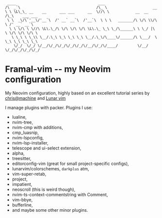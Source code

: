 ```
 ____                                      ___                                        
/\  _`\                                   /\_ \                     __                
\ \ \L\_\_ __    __      ___ ___      __  \//\ \            __  __ /\_\    ___ ___    
 \ \  _\/\`'__\/'__`\  /' __` __`\  /'__`\  \ \ \   _______/\ \/\ \\/\ \ /' __` __`\  
  \ \ \/\ \ \//\ \L\.\_/\ \/\ \/\ \/\ \L\.\_ \_\ \_/\______\ \ \_/ |\ \ \/\ \/\ \/\ \ 
   \ \_\ \ \_\\ \__/.\_\ \_\ \_\ \_\ \__/.\_\/\____\/______/\ \___/  \ \_\ \_\ \_\ \_\
    \/_/  \/_/ \/__/\/_/\/_/\/_/\/_/\/__/\/_/\/____/         \/__/    \/_/\/_/\/_/\/_/

```

# Framal-vim -- my Neovim configuration

My Neovim configuration, highly based on an excellent tutorial series by 
[chris@machine](https://www.youtube.com/watch?v=ctH-a-1eUME&list=PLhoH5vyxr6Qq41NFL4GvhFp-WLd5xzIzZ&ab_channel=chris%40machine)
and [Lunar vim](https://github.com/LunarVim/LunarVim)

I manage plugins with packer. Plugins I use:

- lualine,
- nvim-tree,
- nvim-cmp with additions,
- cmp_luasnip,
- nvim-lspconfig,
- nvim-lsp-installer,
- telescope and ui-select extension,
- alpha,
- treesitter,
- editorconfig-vim (great for small project-specific configs),
- lunarvim/colorschemes, `darkplus` atm,
- vim-super-retab,
- project,
- impatient,
- neoscroll (this is weird though),
- nvim-ts-context-commentstring with Comment,
- vim-bbye,
- bufferline,
- and maybe some other minor plugins.
